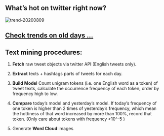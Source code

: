 ## What’s hot on twitter right now?

![trend-20200809][wordcloud]

[wordcloud]: https://raw.githubusercontent.com/xdqc/tweet-trend-everyday/master/word-cloud/trend-20200809.png?token=AF5V4P7ADR6KQBZ4CEDTNIK6AXRMU "trend-20200809"

## [Check trends on old days ...](https://github.com/xdqc/tweet-trend-everyday/tree/master/word-cloud)

## Text mining procedures:

1. **Fetch** raw tweet objects via twitter API (English tweets only).

2. **Extract** texts + hashtags parts of tweets for each day.

3. **Build Model** Count unigram tokens (i.e. one English word as a token) of tweet texts, calculate the occurrence frequency of each token, order by frequency high to low.

4. **Compare** today’s model and yesterday’s model. If today’s frequency of one token is higher than 2 times of yesterday’s frequency, which mean the hottiness of that word increased by more than 100%, record that token. (Only care about tokens with frequency >10^-5 )

5. Generate **Word Cloud** images.
